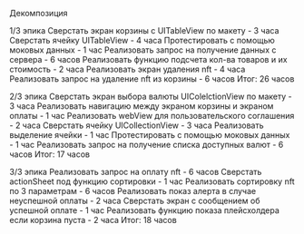 Декомпозиция

1/3 эпика
Сверстать экран корзины с UITableView по макету - 3 часа
Сверстать ячейку UITableView - 4 часа
Протестировать с помощью моковых данных - 1 час
Реализовать запрос на получение данных с сервера - 6 часов
Реализовать функцию подсчета кол-ва товаров и их стоимость - 2 часа
Реализовать экран удаления nft - 4 часа
Реализовать запрос на удаление nft из корзины - 6 часов
Итог: 26 часов

2/3 эпика
Сверстать экран выбора валюты UIColelctionView по макету - 3 часа 
Реализовать навигацию между экраном корзины и экраном оплаты - 1 час
Реализовать webView для пользовательского соглашения - 2 часа
Сверстать ячейку UICollectionView - 3 часа
Реализовать выделение ячейки - 1 час
Протестировать с помощью моковых данных - 1 час
Реализовать запрос на получение списка доступных валют - 6 часов
Итог: 17 часов

3/3 эпика
Реализовать запрос на оплату nft - 6 часов
Сверстать actionSheet под функцию сортировки - 1 час
Реализовать сортировку nft по 3 параметрам - 6 часов
Реализовать показ алерта в случае неуспешной оплаты - 2 часа
Сверстать экран с сообщением об успешной оплате - 1 час
Реализовать функцию показа плейсхолдера если корзина пуста - 2 часа
Итог: 18 часов
